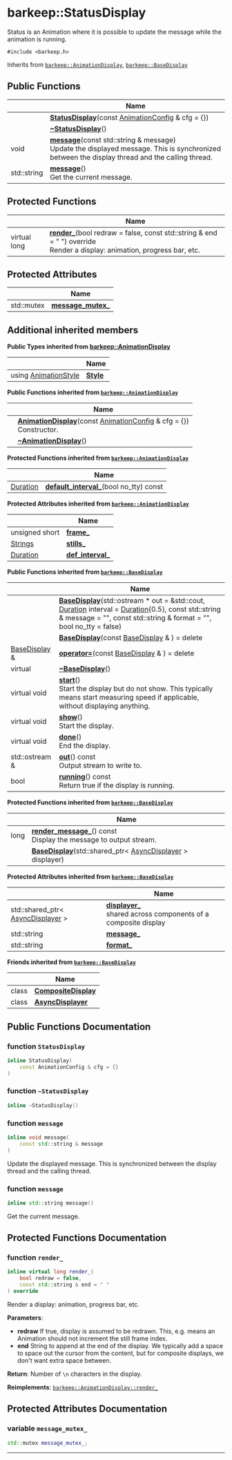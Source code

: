 # barkeep::StatusDisplay


Status is an Animation where it is possible to update the message while the animation is running. 


`#include <barkeep.h>`

Inherits from [`barkeep::AnimationDisplay`](api/Classes/classbarkeep_1_1_animation_display.md), [`barkeep::BaseDisplay`](api/Classes/classbarkeep_1_1_base_display.md)

## Public Functions

<span class="api-table">

|                | Name           |
| -------------- | -------------- |
| <span class="codey"> </span>|  <span class="codey">  **[StatusDisplay](api/Classes/classbarkeep_1_1_status_display.md#function-statusdisplay)**(const [AnimationConfig](api/Classes/structbarkeep_1_1_animation_config.md) & cfg = {})</span> |
| <span class="codey"> </span>|  <span class="codey">  **[~StatusDisplay](api/Classes/classbarkeep_1_1_status_display.md#function-~statusdisplay)**()</span> |
| <span class="codey"> void </span>|  <span class="codey">  **[message](api/Classes/classbarkeep_1_1_status_display.md#function-message)**(const std::string & message)</span><br>Update the displayed message. This is synchronized between the display thread and the calling thread.  |
| <span class="codey"> std::string </span>|  <span class="codey">  **[message](api/Classes/classbarkeep_1_1_status_display.md#function-message)**()</span><br>Get the current message.  |


</span>

## Protected Functions

<span class="api-table">

|                | Name           |
| -------------- | -------------- |
| <span class="codey"> virtual long </span>| <span class="codey"> **[render_](api/Classes/classbarkeep_1_1_status_display.md#function-render_)**(bool redraw = false, const std::string & end = " ") override</span><br>Render a display: animation, progress bar, etc.  |


</span>

## Protected Attributes

<span class="api-table">

|                | Name           |
| -------------- | -------------- |
| <span class="codey"> std::mutex </span> | <span class="codey"> **[message_mutex_](api/Classes/classbarkeep_1_1_status_display.md#variable-message_mutex_)**</span>  |


</span>

## Additional inherited members

**Public Types inherited from [barkeep::AnimationDisplay](api/Classes/classbarkeep_1_1_animation_display.md)**

<span class="api-table">

|                | Name           |
| -------------- | -------------- |
| using [AnimationStyle](api/Namespaces/namespacebarkeep.md#enum-animationstyle) | **[Style](api/Classes/classbarkeep_1_1_animation_display.md#using-style)**  |

</span>

**Public Functions inherited from [`barkeep::AnimationDisplay`](api/Classes/classbarkeep_1_1_animation_display.md)**

<span class="api-table">

|                | Name           |
| -------------- | -------------- |
| <span class="codey"></span>| <span class="codey">**[AnimationDisplay](api/Classes/classbarkeep_1_1_animation_display.md#function-animationdisplay)**(const [AnimationConfig](api/Classes/structbarkeep_1_1_animation_config.md) & cfg = {})</span><br>Constructor.  |
| <span class="codey"></span>| <span class="codey">**[~AnimationDisplay](api/Classes/classbarkeep_1_1_animation_display.md#function-~animationdisplay)**()</span> |


</span>

**Protected Functions inherited from [`barkeep::AnimationDisplay`](api/Classes/classbarkeep_1_1_animation_display.md)**

<span class="api-table">

|                | Name           |
| -------------- | -------------- |
| <span class="codey">[Duration](api/Namespaces/namespacebarkeep.md#using-duration) </span>| <span class="codey">**[default_interval_](api/Classes/classbarkeep_1_1_animation_display.md#function-default_interval_)**(bool no_tty) const</span> |


</span>

**Protected Attributes inherited from [`barkeep::AnimationDisplay`](api/Classes/classbarkeep_1_1_animation_display.md)**

<span class="api-table">

|                | Name           |
| -------------- | -------------- |
| <span class="codey">unsigned short </span>| <span class="codey">**[frame_](api/Classes/classbarkeep_1_1_animation_display.md#variable-frame_)** </span> |
| <span class="codey">[Strings](api/Namespaces/namespacebarkeep.md#using-strings) </span>| <span class="codey">**[stills_](api/Classes/classbarkeep_1_1_animation_display.md#variable-stills_)** </span> |
| <span class="codey">[Duration](api/Namespaces/namespacebarkeep.md#using-duration) </span>| <span class="codey">**[def_interval_](api/Classes/classbarkeep_1_1_animation_display.md#variable-def_interval_)** </span> |


</span>

</span>

**Public Functions inherited from [`barkeep::BaseDisplay`](api/Classes/classbarkeep_1_1_base_display.md)**

<span class="api-table">

|                | Name           |
| -------------- | -------------- |
| <span class="codey"></span>| <span class="codey">**[BaseDisplay](api/Classes/classbarkeep_1_1_base_display.md#function-basedisplay)**(std::ostream * out = &std::cout, [Duration](api/Namespaces/namespacebarkeep.md#using-duration) interval = [Duration](api/Namespaces/namespacebarkeep.md#using-duration){0.5}, const std::string & message = "", const std::string & format = "", bool no_tty = false)</span> |
| <span class="codey"></span>| <span class="codey">**[BaseDisplay](api/Classes/classbarkeep_1_1_base_display.md#function-basedisplay)**(const [BaseDisplay](api/Classes/classbarkeep_1_1_base_display.md) & ) = delete</span> |
| <span class="codey">[BaseDisplay](api/Classes/classbarkeep_1_1_base_display.md) & </span>| <span class="codey">**[operator=](api/Classes/classbarkeep_1_1_base_display.md#function-operator=)**(const [BaseDisplay](api/Classes/classbarkeep_1_1_base_display.md) & ) = delete</span> |
| <span class="codey">virtual </span>| <span class="codey">**[~BaseDisplay](api/Classes/classbarkeep_1_1_base_display.md#function-~basedisplay)**()</span> |
| <span class="codey">virtual void </span>| <span class="codey">**[start](api/Classes/classbarkeep_1_1_base_display.md#function-start)**()</span><br>Start the display but do not show. This typically means start measuring speed if applicable, without displaying anything.  |
| <span class="codey">virtual void </span>| <span class="codey">**[show](api/Classes/classbarkeep_1_1_base_display.md#function-show)**()</span><br>Start the display.  |
| <span class="codey">virtual void </span>| <span class="codey">**[done](api/Classes/classbarkeep_1_1_base_display.md#function-done)**()</span><br>End the display.  |
| <span class="codey">std::ostream & </span>| <span class="codey">**[out](api/Classes/classbarkeep_1_1_base_display.md#function-out)**() const</span><br>Output stream to write to.  |
| <span class="codey">bool </span>| <span class="codey">**[running](api/Classes/classbarkeep_1_1_base_display.md#function-running)**() const</span><br>Return true if the display is running.  |


</span>

**Protected Functions inherited from [`barkeep::BaseDisplay`](api/Classes/classbarkeep_1_1_base_display.md)**

<span class="api-table">

|                | Name           |
| -------------- | -------------- |
| <span class="codey">long </span>| <span class="codey">**[render_message_](api/Classes/classbarkeep_1_1_base_display.md#function-render_message_)**() const</span><br>Display the message to output stream.  |
| <span class="codey"></span>| <span class="codey">**[BaseDisplay](api/Classes/classbarkeep_1_1_base_display.md#function-basedisplay)**(std::shared_ptr< [AsyncDisplayer](api/Classes/classbarkeep_1_1_async_displayer.md) > displayer)</span> |


</span>

**Protected Attributes inherited from [`barkeep::BaseDisplay`](api/Classes/classbarkeep_1_1_base_display.md)**

<span class="api-table">

|                | Name           |
| -------------- | -------------- |
| <span class="codey">std::shared_ptr< [AsyncDisplayer](api/Classes/classbarkeep_1_1_async_displayer.md) > </span>| <span class="codey">**[displayer_](api/Classes/classbarkeep_1_1_base_display.md#variable-displayer_)** </span><br>shared across components of a composite display  |
| <span class="codey">std::string </span>| <span class="codey">**[message_](api/Classes/classbarkeep_1_1_base_display.md#variable-message_)** </span> |
| <span class="codey">std::string </span>| <span class="codey">**[format_](api/Classes/classbarkeep_1_1_base_display.md#variable-format_)** </span> |


</span>

**Friends inherited from [`barkeep::BaseDisplay`](api/Classes/classbarkeep_1_1_base_display.md)**

<span class="api-table">

|                | Name           |
| -------------- | -------------- |
| class | <span class="codey">**[CompositeDisplay](api/Classes/classbarkeep_1_1_base_display.md#friend-compositedisplay)**</span>  |
| class | <span class="codey">**[AsyncDisplayer](api/Classes/classbarkeep_1_1_base_display.md#friend-asyncdisplayer)**</span>  |


</span>


## Public Functions Documentation

### function `StatusDisplay`

```cpp
inline StatusDisplay(
    const AnimationConfig & cfg = {}
)
```


### function `~StatusDisplay`

```cpp
inline ~StatusDisplay()
```


### function `message`

```cpp
inline void message(
    const std::string & message
)
```

Update the displayed message. This is synchronized between the display thread and the calling thread. 

### function `message`

```cpp
inline std::string message()
```

Get the current message. 

## Protected Functions Documentation

### function `render_`

```cpp
inline virtual long render_(
    bool redraw = false,
    const std::string & end = " "
) override
```

Render a display: animation, progress bar, etc. 

**Parameters**: 

  * **redraw** If true, display is assumed to be redrawn. This, e.g. means an Animation should not increment the still frame index. 
  * **end** String to append at the end of the display. We typically add a space to space out the cursor from the content, but for composite displays, we don't want extra space between. 


**Return**: Number of `\n` characters in the display. 

**Reimplements**: [`barkeep::AnimationDisplay::render_`](api/Classes/classbarkeep_1_1_animation_display.md#function-render_)


## Protected Attributes Documentation

### variable `message_mutex_`

```cpp
std::mutex message_mutex_;
```


-------------------------------